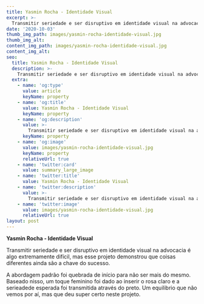 ```yaml
---
title: Yasmin Rocha - Identidade Visual
excerpt: >-
  Transmitir seriedade e ser disruptivo em identidade visual na advocacia é algo extremamente difícil, mas esse projeto demonstrou que coisas diferentes ainda são a chave do sucesso. 
date: '2020-10-03'
thumb_img_path: images/yasmin-rocha-identidade-visual.jpg
thumb_img_alt: 
content_img_path: images/yasmin-rocha-identidade-visual.jpg
content_img_alt: 
seo:
  title: Yasmin Rocha - Identidade Visual
  description: >-
    Transmitir seriedade e ser disruptivo em identidade visual na advocacia é algo extremamente difícil, mas esse projeto demonstrou que coisas diferentes ainda são a chave do sucesso. 
  extra:
    - name: 'og:type'
      value: article
      keyName: property
    - name: 'og:title'
      value: Yasmin Rocha - Identidade Visual
      keyName: property
    - name: 'og:description'
      value: >-
        Transmitir seriedade e ser disruptivo em identidade visual na advocacia é algo extremamente difícil, mas esse projeto demonstrou que coisas diferentes ainda são a chave do sucesso. 
      keyName: property
    - name: 'og:image'
      value: images/yasmin-rocha-identidade-visual.jpg
      keyName: property
      relativeUrl: true
    - name: 'twitter:card'
      value: summary_large_image
    - name: 'twitter:title'
      value: Yasmin Rocha - Identidade Visual
    - name: 'twitter:description'
      value: >-
        Transmitir seriedade e ser disruptivo em identidade visual na advocacia é algo extremamente difícil, mas esse projeto demonstrou que coisas diferentes ainda são a chave do sucesso. 
    - name: 'twitter:image'
      value: images/yasmin-rocha-identidade-visual.jpg
      relativeUrl: true
layout: post
---
```


**Yasmin Rocha - Identidade Visual**

Transmitir seriedade e ser disruptivo em identidade visual na advocacia é algo extremamente difícil, mas esse projeto demonstrou que coisas diferentes ainda são a chave do sucesso. 

A abordagem padrão foi quebrada de início para não ser mais do mesmo. Baseado nisso, um toque feminino foi dado ao inserir o rosa claro e a serieadede esperada foi transmitida através do preto. Um equilibrio que não vemos por aí, mas que deu super certo neste projeto.